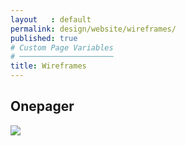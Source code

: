 ```yaml
---
layout   : default
permalink: design/website/wireframes/
published: true
# Custom Page Variables
# ─────────────────────
title: Wireframes
---
```

## Onepager
<div class="row">
    <div class="col-12 text-center"> 
        <img class="wireframe_promosite" src="{{ site.baseurl }}/assets/img/wireframe_promosite.jpg">
    </div>
</div>